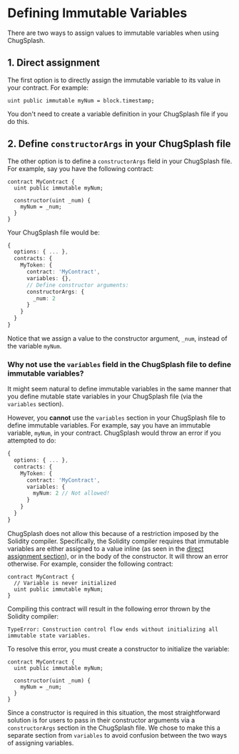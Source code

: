 # Defining Immutable Variables

There are two ways to assign values to immutable variables when using ChugSplash.

## 1. Direct assignment

The first option is to directly assign the immutable variable to its value in your contract. For example:

```sol
uint public immutable myNum = block.timestamp;
```

You don't need to create a variable definition in your ChugSplash file if you do this.

## 2. Define `constructorArgs` in your ChugSplash file

The other option is to define a `constructorArgs` field in your ChugSplash file. For example, say you have the following contract:

```sol
contract MyContract {
  uint public immutable myNum;

  constructor(uint _num) {
    myNum = _num;
  }
}
```

Your ChugSplash file would be:
```ts
{
  options: { ... },
  contracts: {
    MyToken: {
      contract: 'MyContract',
      variables: {},
      // Define constructor arguments:
      constructorArgs: {
        _num: 2
      }
    }
  }
}
```

Notice that we assign a value to the constructor argument, `_num`, instead of the variable `myNum`.

### Why not use the `variables` field in the ChugSplash file to define immutable variables?

It might seem natural to define immutable variables in the same manner that you define mutable state variables in your ChugSplash file (via the `variables` section).

However, you **cannot** use the `variables` section in your ChugSplash file to define immutable variables. For example, say you have an immutable variable, `myNum`, in your contract. ChugSplash would throw an error if you attempted to do:

```ts
{
  options: { ... },
  contracts: {
    MyToken: {
      contract: 'MyContract',
      variables: {
        myNum: 2 // Not allowed!
      }
    }
  }
}
```

ChugSplash does not allow this because of a restriction imposed by the Solidity compiler. Specifically, the Solidity compiler requires that immutable variables are either assigned to a value inline (as seen in the [direct assignment section](#1-direct-assignment)), or in the body of the constructor. It will throw an error otherwise. For example, consider the following contract:

```sol
contract MyContract {
  // Variable is never initialized
  uint public immutable myNum;
}
```

Compiling this contract will result in the following error thrown by the Solidity compiler:
```
TypeError: Construction control flow ends without initializing all immutable state variables.
```

To resolve this error, you must create a constructor to initialize the variable:
```sol
contract MyContract {
  uint public immutable myNum;

  constructor(uint _num) {
    myNum = _num;
  }
}
```

Since a constructor is required in this situation, the most straightforward solution is for users to pass in their constructor arguments via a `constructorArgs` section in the ChugSplash file. We chose to make this a separate section from `variables` to avoid confusion between the two ways of assigning variables.

